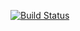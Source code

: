[![Build Status](https://travis-ci.org/polinache/lab6.svg?branch=master)](https://travis-ci.org/polinache/lab6)
